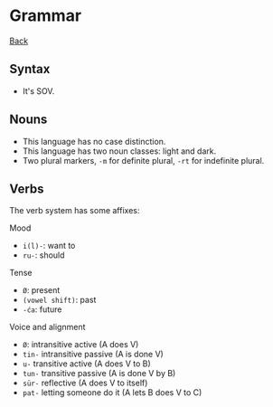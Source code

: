 
Grammar
=======

[Back](./README.md)

## Syntax

- It's SOV.

## Nouns

- This language has no case distinction.
- This language has two noun classes: light and dark.
- Two plural markers, `-m` for definite plural, `-rt` for indefinite plural.

## Verbs

The verb system has some affixes:

Mood
- `i(l)-`: want to
- `ru-`: should

Tense
- `Ø`: present
- `(vowel shift)`: past
- `-ća`: future

Voice and alignment
- `Ø`: intransitive active (A does V)
- `tin-` intransitive passive (A is done V)
- `u-` transitive active (A does V to B)
- `tun-` transitive passive (A is done V by B)
- `sür-` reflective (A does V to itself)
- `pat-` letting someone do it (A lets B does V to C)